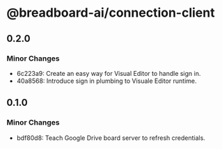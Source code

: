 # @breadboard-ai/connection-client

## 0.2.0

### Minor Changes

- 6c223a9: Create an easy way for Visual Editor to handle sign in.
- 40a8568: Introduce sign in plumbing to Visuale Editor runtime.

## 0.1.0

### Minor Changes

- bdf80d8: Teach Google Drive board server to refresh credentials.
